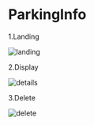 # ParkingInfo

1.Landing






![landing](https://user-images.githubusercontent.com/114981861/234535364-7f9b4e0b-c2c9-4655-85a3-2404500d47cd.png)


2.Display





![details](https://user-images.githubusercontent.com/114981861/234535397-511d652b-629d-4a54-9e9e-a0563e1c919d.png)


3.Delete




![delete](https://user-images.githubusercontent.com/114981861/234535442-c96d364d-eb61-468b-b550-d35a6750ddac.png)
